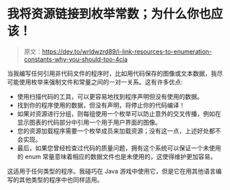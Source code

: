 # 我将资源链接到枚举常数；为什么你也应该！

> 原文：<https://dev.to/wrldwzrd89/i-link-resources-to-enumeration-constants-why-you-should-too-4cia>

当我编写任何引用非代码文件的程序时，比如用代码保存的图像或文本数据，我尽可能使用枚举来强制文件和常量之间的一对一关系。这有许多优点:

*   使用扫描代码的工具，可以更容易地找到程序声明但没有使用的数据。
*   找到你的程序使用的数据，但没有声明，将停止你的代码编译！
*   如果对资源进行分组，则每组使用一个枚举可以防止意外的交叉传播，例如在显示图表的代码部分中引用一个用于用户界面的图像。
*   您的资源加载程序需要一个枚举成员来加载资源；没有这一点，上述好处都不会实现。
*   最后，如果您曾经检查过代码的质量问题，拥有这个系统可以保证一个未使用的 enum 常量意味着相应的数据文件也是未使用的，这使得维护更加容易。

这适用于任何类型的程序。我碰巧在 Java 游戏中使用它，但是它在用其他语言编写的其他类型的程序中也同样适用。